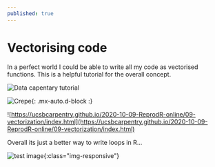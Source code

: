 ```yaml
---
published: true
---
```

# Vectorising code

In a perfect world I could be able to write all my code as vectorised functions. This is a helpful tutorial for the overall concept. 

![Data capentary tutorial]({{site.baseurl}}/_posts/vectorizationINr.png)

![Crepe](https://s3-media3.fl.yelpcdn.com/bphoto/cQ1Yoa75m2yUFFbY2xwuqw/348s.jpg){: .mx-auto.d-block :}

![https://ucsbcarpentry.github.io/2020-10-09-ReprodR-online/09-vectorization/index.html](https://ucsbcarpentry.github.io/2020-10-09-ReprodR-online/09-vectorization/index.html)

Overall its just a better way to write loops in R...

![test image](/_posts/vectorizationINr.jpg){:class="img-responsive"}
